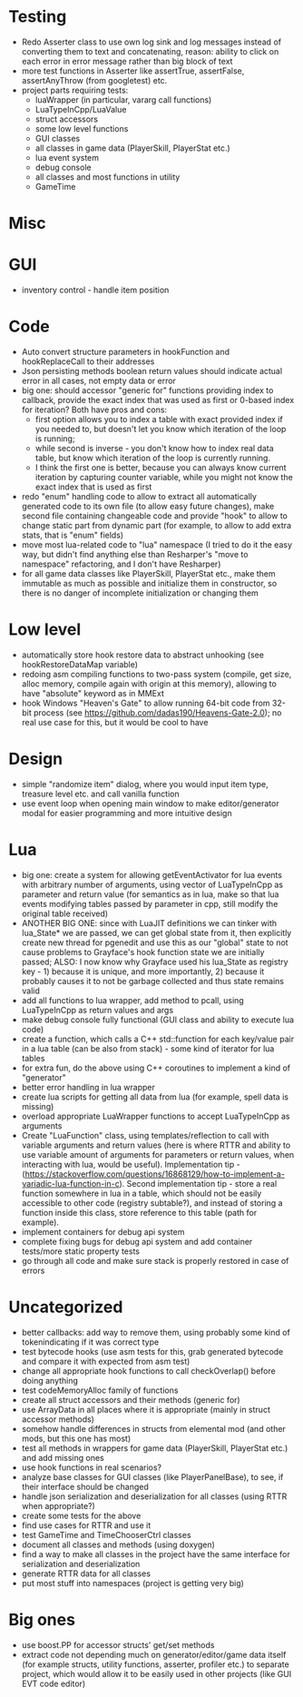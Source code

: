 # Testing
- Redo Asserter class to use own log sink and log messages instead of converting them to text and concatenating, reason: ability to click on each error in error message rather than big block of text
- more test functions in Asserter like assertTrue, assertFalse, assertAnyThrow (from googletest) etc.
- project parts requiring tests:
    - luaWrapper (in particular, vararg call functions)
    - LuaTypeInCpp/LuaValue
    - struct accessors
    - some low level functions
    - GUI classes
    - all classes in game data (PlayerSkill, PlayerStat etc.)
    - lua event system
    - debug console
    - all classes and most functions in utility
    - GameTime

# Misc

# GUI
- inventory control - handle item position

# Code
- Auto convert structure parameters in hookFunction and hookReplaceCall to their addresses
- Json persisting methods boolean return values should indicate actual error in all cases, not empty data or error
- big one: should accessor "generic for" functions providing index to callback, provide the exact index that was used as first or 0-based index for iteration? Both have pros and cons:
    - first option allows you to index a table with exact provided index if you needed to, but doesn't let you know which iteration of the loop is running;
    - while second is inverse - you don't know how to index real data table, but know which iteration of the loop is currently running.
    - I think the first one is better, because you can always know current iteration by capturing counter variable, while you might not know the exact index that is used as first
- redo "enum" handling code to allow to extract all automatically generated code to its own file (to allow easy future changes), make second file containing changeable code and provide "hook" to allow to change static part from dynamic part (for example, to allow to add extra stats, that is "enum" fields)
- move most lua-related code to "lua" namespace (I tried to do it the easy way, but didn't find anything else than Resharper's "move to namespace" refactoring, and I don't have Resharper)
- for all game data classes like PlayerSkill, PlayerStat etc., make them immutable as much as possible and initialize them in constructor, so there is no danger of incomplete initialization or changing them

# Low level
- automatically store hook restore data to abstract unhooking (see hookRestoreDataMap variable)
- redoing asm compiling functions to two-pass system (compile, get size, alloc memory, compile again with origin at this memory), allowing to have "absolute" keyword as in MMExt
- hook Windows "Heaven's Gate" to allow running 64-bit code from 32-bit process (see https://github.com/dadas190/Heavens-Gate-2.0); no real use case for this, but it would be cool to have

# Design
- simple "randomize item" dialog, where you would input item type, treasure level etc. and call vanilla function
- use event loop when opening main window to make editor/generator modal for easier programming and more intuitive design

# Lua
- big one: create a system for allowing getEventActivator for lua events with arbitrary number of arguments, using vector of LuaTypeInCpp as parameter and return value (for semantics as in lua, make so that lua events modifying tables passed by parameter in cpp, still modify the original table received)
- ANOTHER BIG ONE: since with LuaJIT definitions we can tinker with lua_State* we are passed, we can get global state from it, then explicitly create new thread for pgenedit and use this as our "global" state to not cause problems to Grayface's hook function state we are initially passed; ALSO: I now know why Grayface used his lua_State as registry key - 1) because it is unique, and more importantly, 2) because it probably causes it to not be garbage collected and thus state remains valid
- add all functions to lua wrapper, add method to pcall, using LuaTypeInCpp as return values and args
- make debug console fully functional (GUI class and ability to execute lua code)
- create a function, which calls a C++ std::function for each key/value pair in a lua table (can be also from stack) - some kind of iterator for lua tables
- for extra fun, do the above using C++ coroutines to implement a kind of "generator"
- better error handling in lua wrapper
- create lua scripts for getting all data from lua (for example, spell data is missing)
- overload appropriate LuaWrapper functions to accept LuaTypeInCpp as arguments
- Create "LuaFunction" class, using templates/reflection to call with variable arguments and return values (here is where RTTR and ability to use variable amount of arguments for parameters or return values, when interacting with lua, would be useful). Implementation tip - (https://stackoverflow.com/questions/16868129/how-to-implement-a-variadic-lua-function-in-c). Second implementation tip - store a real function somewhere in lua in a table, which should not be easily accessible to other code (registry subtable?), and instead of storing a function inside this class, store reference to this table (path for example).
- implement containers for debug api system
- complete fixing bugs for debug api system and add container tests/more static property tests
- go through all code and make sure stack is properly restored in case of errors

# Uncategorized
- better callbacks: add way to remove them, using probably some kind of tokenindicating if it was correct type
- test bytecode hooks (use asm tests for this, grab generated bytecode and compare it with expected from asm test)
- change all appropriate hook functions to call checkOverlap() before doing anything
- test codeMemoryAlloc family of functions
- create all struct accessors and their methods (generic for)
- use ArrayData in all places where it is appropriate (mainly in struct accessor methods)
- somehow handle differences in structs from elemental mod (and other mods, but this one has most)
- test all methods in wrappers for game data (PlayerSkill, PlayerStat etc.) and add missing ones
- use hook functions in real scenarios?
- analyze base classes for GUI classes (like PlayerPanelBase), to see, if their interface should be changed
- handle json serialization and deserialization for all classes (using RTTR when appropriate?)
- create some tests for the above
- find use cases for RTTR and use it
- test GameTime and TimeChooserCtrl classes
- document all classes and methods (using doxygen)
- find a way to make all classes in the project have the same interface for serialization and deserialization
- generate RTTR data for all classes
- put most stuff into namespaces (project is getting very big)

# Big ones
- use boost.PP for accessor structs' get/set methods
- extract code not depending much on generator/editor/game data itself (for example structs, utility functions, asserter, profiler etc.) to separate project, which would allow it to be easily used in other projects (like GUI EVT code editor)